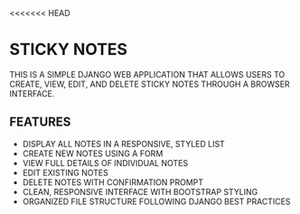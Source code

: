 <<<<<<< HEAD
# STICKY NOTES

THIS IS A SIMPLE DJANGO WEB APPLICATION THAT ALLOWS USERS TO CREATE, VIEW, EDIT, AND DELETE STICKY NOTES THROUGH A BROWSER INTERFACE.

## FEATURES

- DISPLAY ALL NOTES IN A RESPONSIVE, STYLED LIST
- CREATE NEW NOTES USING A FORM
- VIEW FULL DETAILS OF INDIVIDUAL NOTES
- EDIT EXISTING NOTES
- DELETE NOTES WITH CONFIRMATION PROMPT
- CLEAN, RESPONSIVE INTERFACE WITH BOOTSTRAP STYLING
- ORGANIZED FILE STRUCTURE FOLLOWING DJANGO BEST PRACTICES

